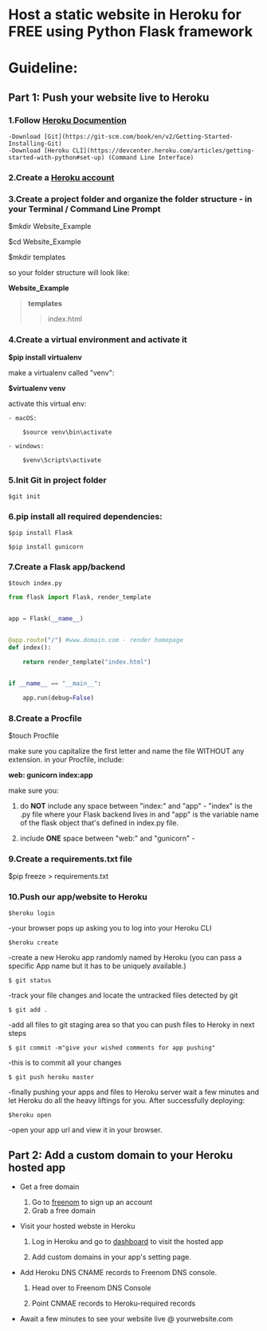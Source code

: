 


# Host a static website in Heroku for FREE using Python Flask framework

# Guideline:


## Part 1: Push your website live to Heroku

### 1.Follow [Heroku Documention](https://devcenter.heroku.com/articles/getting-started-with-python)

    -Download [Git](https://git-scm.com/book/en/v2/Getting-Started-Installing-Git)
    -Download [Heroku CLI](https://devcenter.heroku.com/articles/getting-started-with-python#set-up) (Command Line Interface)


### 2.Create a [Heroku account](https://signup.heroku.com/)


### 3.Create a project folder and organize the folder structure - in your Terminal / Command Line Prompt

$mkdir Website_Example

$cd Website_Example

$mkdir templates

so your folder structure will look like:

**Website_Example**

>**templates**
>> index.html

### 4.Create a virtual environment and activate it

**$pip install virtualenv**

make a virtualenv called "venv":

**$virtualenv venv**

activate this virtual env:

    - macOS:

        $source venv\bin\activate

    - windows:

        $venv\Scripts\activate


### 5.Init Git in project folder

    $git init


### 6.pip install all required dependencies:

    $pip install Flask

    $pip install gunicorn


### 7.Create a Flask app/backend
    $touch index.py


```python
from flask import Flask, render_template


app = Flask(__name__)


@app.route("/") #www.domain.com - render homepage
def index():

    return render_template("index.html")


if __name__ == "__main__":

    app.run(debug=False)
```

### 8.Create a Procfile

$touch Procfile

make sure you capitalize the first letter and name the file WITHOUT any extension. in your Procfile, include:

**web: gunicorn index:app**

make sure you:

1. do **NOT** include any space between "index:" and "app" - "index" is the .py file where your Flask backend lives in and "app" is the variable name of the flask object that's defined in index.py file.  

2. include **ONE** space between "web:" and "gunicorn" -


### 9.Create a requirements.txt file


$pip freeze > requirements.txt



### 10.Push our app/website to Heroku

    $heroku login
-your browser pops up asking you to log into your Heroku CLI

    $heroku create
-create a new Heroku app randomly named by Heroku (you can pass a specific App name but it has to be
uniquely available.)


    $ git status
-track your file changes and locate the untracked files detected by git

    $ git add .
-add all files to git staging area so that you can push files to Heroky in next steps

    $ git commit -m"give your wished comments for app pushing"
-this is to commit all your changes

    $ git push heroku master
-finally pushing your apps and files to Heroku server
wait a few minutes and let Heroku do all the heavy liftings for you. After successfully deploying:

    $heroku open
-open your app url and view it in your browser.


## Part 2: Add a custom domain to your Heroku hosted app

- Get a free domain


  1. Go to [freenom](https:freenom.com) to sign up an account
  2. Grab a free domain


- Visit your hosted webste in Heroku

  1. Log in Heroku and go to [dashboard](https://https://dashboard.heroku.com/apps) to visit the hosted app

  2. Add custom domains in your app's setting page.


- Add Heroku DNS CNAME records to Freenom DNS console.


  1. Head over to Freenom DNS Console

  2. Point CNMAE records to Heroku-required records


- Await a few minutes to see your website live @ yourwebsite.com
